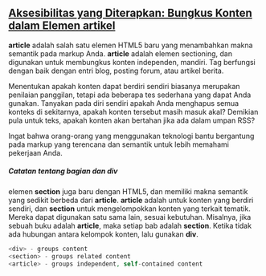 ## [Aksesibilitas yang Diterapkan: Bungkus Konten dalam Elemen artikel](https://learn.freecodecamp.org/responsive-web-design/applied-accessibility/wrap-content-in-the-article-element)

**article** adalah salah satu elemen HTML5 baru yang menambahkan makna semantik pada markup Anda. **article** adalah elemen sectioning, dan digunakan untuk membungkus konten independen, mandiri. Tag berfungsi dengan baik dengan entri blog, posting forum, atau artikel berita.

Menentukan apakah konten dapat berdiri sendiri biasanya merupakan penilaian panggilan, tetapi ada beberapa tes sederhana yang dapat Anda gunakan. Tanyakan pada diri sendiri apakah Anda menghapus semua konteks di sekitarnya, apakah konten tersebut masih masuk akal? Demikian pula untuk teks, apakah konten akan bertahan jika ada dalam umpan RSS?

Ingat bahwa orang-orang yang menggunakan teknologi bantu bergantung pada markup yang terencana dan semantik untuk lebih memahami pekerjaan Anda.

##### Catatan tentang bagian dan div

elemen **section** juga baru dengan HTML5, dan memiliki makna semantik yang sedikit berbeda dari **article**. **article** adalah untuk konten yang berdiri sendiri, dan **section** untuk mengelompokkan konten yang terkait tematik. Mereka dapat digunakan satu sama lain, sesuai kebutuhan. Misalnya, jika sebuah buku adalah **article**, maka setiap bab adalah **section**. Ketika tidak ada hubungan antara kelompok konten, lalu gunakan **div**.

```php
<div> - groups content
<section> - groups related content
<article> - groups independent, self-contained content
```



